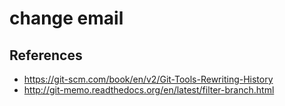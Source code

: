 # change email

## References
* https://git-scm.com/book/en/v2/Git-Tools-Rewriting-History
* http://git-memo.readthedocs.org/en/latest/filter-branch.html

##### 
